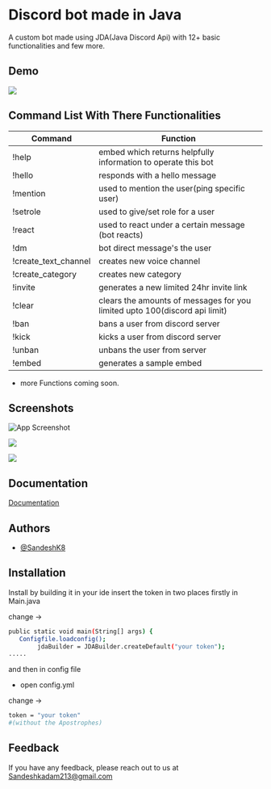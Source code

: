 
# Discord bot made in Java

A custom bot made using JDA(Java Discord Api) with 12+ basic functionalities and few more.



## Demo



![](https://i.imgur.com/ybNsZ23.gif)
## Command List With There Functionalities

| Command             | Function                                                                |
| ----------------- | ------------------------------------------------------------------ |
| !help| embed which returns helpfully information to operate this bot |
| !hello | responds with a hello message |
| !mention <user>|used to mention the user(ping specific user) |
| !setrole <user> <role-ID> | used to give/set role for a user |
| !react <channel-name> <message-ID> <emoji>| used to react under a certain message (bot reacts) |
| !dm | bot direct message's the user  |
| !create_text_channel | creates new voice channel  |
| !create_category| creates new category |
| !invite| generates a new limited 24hr invite link  |
| !clear <amount>| clears the amounts of messages for you limited upto 100(discord api limit) |
| !ban <user> <reason>| bans a user from discord server |
| !kick <user> <reason>|kicks a user from discord server |
| !unban <user-ID>| unbans the user from server|
| !embed| generates a sample embed |
 
- more Functions coming soon.
## Screenshots

![App Screenshot](https://i.imgur.com/vbm65dM.png)

![](https://i.imgur.com/unFywZ3.png)

![](https://i.imgur.com/3AaVunY.png)


## Documentation

[Documentation](https://github.com/DV8FromTheWorld/JDA)


## Authors

- [@SandeshK8](https://www.github.com/sandeshk8)


## Installation

Install by building it in your ide
insert the token in two places firstly in Main.java

change ->
```bash
public static void main(String[] args) {
   Configfile.loadconfig();
        jdaBuilder = JDABuilder.createDefault("your token");
.....
```
and then in config file

- open config.yml

change ->
```bash
token = "your token"
#(without the Apostrophes)
```

    
## Feedback

If you have any feedback, please reach out to us at Sandeshkadam213@gmail.com

